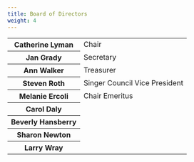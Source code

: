 ```yaml
---
title: Board of Directors
weight: 4
---
```


<table id="boardtable">
<tr><th>Catherine Lyman</th><td>Chair</td></tr>
<tr><th>Jan Grady</th><td>Secretary</td></tr>
<tr><th>Ann Walker</th><td>Treasurer</td></tr>
<tr><th>Steven Roth</th><td>Singer Council Vice President</td></tr>
<tr><th>Melanie Ercoli</th><td>Chair Emeritus</td></tr>
<tr><th>Carol Daly</th></tr>
<tr><th>Beverly Hansberry</th></tr>
<tr><th>Sharon Newton</th></tr>
<tr><th>Larry Wray</th></tr>
</table>
